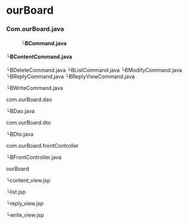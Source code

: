 # ourBoard
<html>
<body>
<h3>Com.ourBoard.java</h3>
<h4 style="text-indent:40px"> └BCommand.java </h4>
<h4> └BContentCommand.java </h4>
 └BDeleteCommand.java
 └BListCommand.java
 └BModifyCommand.java
 └BReplyCommand.java
 └BReplyViewCommand.java
</body>
</html>



 └BWriteCommand.java

com.ourBoard.dao

 └BDao.java

com.ourBoard.dto

 └BDto.java

com.ourBoard.frontController

 └BFrontController.java

ourBoard

 └content_view.jsp
 
 └list.jsp
 
 └reply_view.jsp
 
 └write_view.jsp
